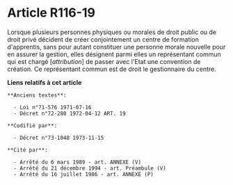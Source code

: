 # Article R116-19

Lorsque plusieurs personnes physiques ou morales de droit public ou de droit privé décident de créer conjointement un centre
de formation d'apprentis, sans pour autant constituer une personne morale nouvelle pour en assurer la gestion, elles
désignent parmi elles un représentant commun qui est chargé [*attribution*] de passer avec l'Etat une convention de création.
Ce représentant commun est de droit le gestionnaire du centre.

**Liens relatifs à cet article**

	**Anciens textes**:

	  - Loi n°71-576 1971-07-16
	  - Décret n°72-280 1972-04-12 ART. 19

	**Codifié par**:

	  - Décret n°73-1048 1973-11-15

	**Cité par**:

	  - Arrêté du 6 mars 1989 - art. ANNEXE (V)
	  - Arrêté du 21 décembre 1994 - art. Préambule (V)
	  - Arrêté du 16 juillet 1986 - art. ANNEXE (P)
